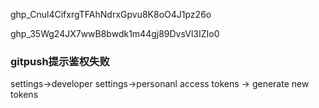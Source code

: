 
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

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

### gitpush提示鉴权失败

settings->developer settings->personanl access tokens -> generate new tokens 


